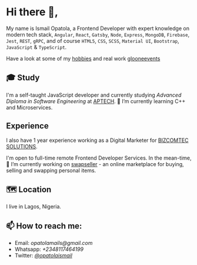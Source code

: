 <!--
**Ismail-Opatola/Ismail-Opatola** is a ✨ _special_ ✨ repository because its `README.md` (this file) appears on your GitHub profile.

Here are some ideas to get you started:

- 🔭 I’m currently working on ...
- 🌱 I’m currently learning ...
- 👯 I’m looking to collaborate on ...
- 🤔 I’m looking for help with ...
- 💬 Ask me about ...
- 📫 How to reach me: ...
- 😄 Pronouns: ...
- ⚡ Fun fact: ...
-->

# Hi there 👋, 
My name is Ismail Opatola, a Frontend Developer with expert knowledge on modern tech stack, 
`Angular`, `React`, `Gatsby`, `Node`, `Express`, `MongoDB`, `Firebase`, `Jest`,
`REST`, `gRPC`, and of course `HTML5`, `CSS`, `SCSS`, `Material UI`, `Bootstrap`, `JavaScript` & `TypeScript`.

Have a look at some of my [hobbies](https://ismailopatola.netlify.app/) and real work [glooneevents]( &)

## 🎓 Study
I'm a self-taught JavaScript developer and currently studying _Advanced Diploma in Software Engineering_ at [APTECH](http://www.aptech-ng.com). 
🌱 I’m currently learning C++ and Microservices.

## Experience
I also have 1 year experience working as a Digital Marketer for [BIZCOMTEC SOLUTIONS](https://www.linkedin.com/company/bizcomtec-solutions/).

I'm open to full-time remote Frontend Developer Services. In the mean-time, 🔭 I’m currently working on [swapseller](https://github.com/swapseller) - an online marketplace for buying, selling and swapping personal items.


## 🗺️ Location
I live in Lagos, Nigeria.

## 📫 How to reach me:
* Email: _opatolamails@gmail.com_
* Whatsapp: _+2348117464199_
* Twitter: [_@opatolaismail_](https://twitter.com/opatolaismail)
